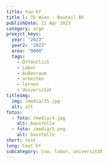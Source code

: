 ```yaml
---
title: tuw bf
title_l: TU Wien - Bauteil BF
publishDate: 22 Apr 2023
category: arge
proejct_keys:
  year: "2023"
  year2: "2023"
  area: "9000"
  tags:
    - Öffentlich
    - Labor
    - Außenraum
    - arbeiten
    - lernen
    - Universität
titleimg:
  img: /media/25.jpg
  alt: alt
fotos:
  - foto: /media/4.jpg
    alt: baustelle
  - foto: /media/5.png
    alt: baustelle
short: test
long: text bf
subcategory: tuw, labor, universität
---
```


